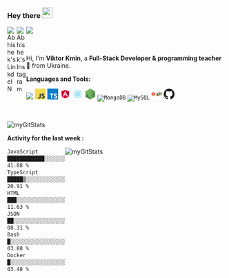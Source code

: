 ### Hey there <img src="https://media.giphy.com/media/hvRJCLFzcasrR4ia7z/giphy.gif" width="25px" height="25px">
<a href="https://www.linkedin.com/in/viktor-kmin-323169163/">
  <img align="left" alt="Abhishek's LinkdeIN" width="22px" src="https://cdn.jsdelivr.net/npm/simple-icons@v3/icons/linkedin.svg" />
</a>
<a href="https://www.instagram.com/victor_fzs/">
  <img align="left" alt="Abhishek's Instagram" width="22px" src="https://cdn.jsdelivr.net/npm/simple-icons@v3/icons/instagram.svg" />
</a>

![](https://visitor-badge.glitch.me/badge?page_id=VictorKmin.VictorKmin)

<br />

Hi, I'm <b>Viktor Kmin</b>, a <b>Full-Stack Developer & programming teacher</b> 🚀 from Ukraine.


**Languages and Tools:**  

<code><img width="25px" src="https://cdn.freebiesupply.com/logos/large/2x/webstorm-icon-logo-png-transparent.png" /></code>
<code><img height="25" title="JavaScript" src="https://raw.githubusercontent.com/github/explore/80688e429a7d4ef2fca1e82350fe8e3517d3494d/topics/javascript/javascript.png"></code>
<code><img height="25" title="TypeScript" src="https://raw.githubusercontent.com/github/explore/80688e429a7d4ef2fca1e82350fe8e3517d3494d/topics/typescript/typescript.png"></code>
<code><img height="25" title="Angular" src="https://raw.githubusercontent.com/github/explore/80688e429a7d4ef2fca1e82350fe8e3517d3494d/topics/angular/angular.png"></code>
<code><img height="25" title="React" src="https://raw.githubusercontent.com/github/explore/80688e429a7d4ef2fca1e82350fe8e3517d3494d/topics/react/react.png"></code>
<code><img height="25" title="NodeJs" src="https://raw.githubusercontent.com/github/explore/80688e429a7d4ef2fca1e82350fe8e3517d3494d/topics/nodejs/nodejs.png"></code>
<code><img height="25" title="MongoDB" src="https://1000logos.net/wp-content/uploads/2020/08/MongoDB-Emblem.jpg"></code>
<code><img height="25" title="MySQL" src="https://cdn.worldvectorlogo.com/logos/mysql-7.svg"></code>
<code><img height="25" title="Git" src="https://raw.githubusercontent.com/github/explore/80688e429a7d4ef2fca1e82350fe8e3517d3494d/topics/git/git.png"></code>
<code><img height="25px" title="GitHub" src="https://raw.githubusercontent.com/github/explore/78df643247d429f6cc873026c0622819ad797942/topics/github/github.png" /></code>

<br />

<p> <img src="https://github-readme-stats.vercel.app/api?username=VictorKmin&show_icons=true" alt="myGitStats" />

**Activity for the last week :**

<div> 
  <img align="right" width="370px" src="https://github-readme-stats.vercel.app/api?username=VictorKmin&show_icons=true" alt="myGitStats" > 
</div>

<!--START_SECTION:waka-->

```text
JavaScript                       ████████████░░░░░░░░░░░░░   41.08 %
TypeScript                       █████▒░░░░░░░░░░░░░░░░░░░   20.91 %
HTML                             ███░░░░░░░░░░░░░░░░░░░░░░   11.63 %
JSON                             ██░░░░░░░░░░░░░░░░░░░░░░░   08.31 %
Bash                             █░░░░░░░░░░░░░░░░░░░░░░░░   03.88 %
Docker                           █░░░░░░░░░░░░░░░░░░░░░░░░   03.48 %
```

